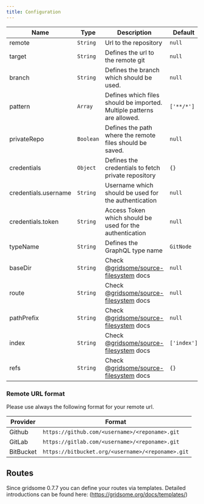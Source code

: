 ```yaml
---
title: Configuration
---
```


| Name                 | Type      | Description                                                            | Default     |
|----------------------|-----------|------------------------------------------------------------------------|-------------|
| remote               | `String`  | Url to the repository                                                  | `null`      |
| target               | `String`  | Defines the url to the remote git                                      | `null`      |
| branch               | `String`  | Defines the branch which should be used.                               | `null`      |
| pattern              | `Array`   | Defines which files should be imported. Multiple patterns are allowed. | `['**/*']`  |
| privateRepo          | `Boolean` | Defines the path where the remote files should be saved.               | `null`      |
| credentials          | `Object`  | Defines the credentials to fetch private repository                    | `{}`        |
| credentials.username | `String`  | Username which should be used for the authentication                   | `null`      |
| credentials.token    | `String`  | Access Token which should be used for the authentication               | `null`      |
| typeName             | `String`  | Defines the GraphQL type name                                          | `GitNode`   |
| baseDir              | `String`  | Check [@gridsome/source-filesystem](https://github.com/gridsome/gridsome/tree/master/packages/source-filesystem#baseDir) docs                                 | `null`      |
| route                | `String`  | Check [@gridsome/source-filesystem](https://github.com/gridsome/gridsome/tree/master/packages/source-filesystem#route) docs                                 | `null`      |
| pathPrefix           | `String`  | Check [@gridsome/source-filesystem](https://github.com/gridsome/gridsome/tree/master/packages/source-filesystem#pathPrefix) docs                                 | `null`      |
| index                | `String`  | Check [@gridsome/source-filesystem](https://github.com/gridsome/gridsome/tree/master/packages/source-filesystem#index) docs                                 | `['index']` |
| refs                 | `String`  | Check [@gridsome/source-filesystem](https://github.com/gridsome/gridsome/tree/master/packages/source-filesystem#refs) docs                                 | `{}`        |


### Remote URL format

Please use always the following format for your remote url.

| Provider  | Format                                            |
|-----------|---------------------------------------------------|
| Github    | `https://github.com/<username>/<reponame>.git`    |
| GitLab    | `https://gitlab.com/<username>/<reponame>.git`    |
| BitBucket | `https://bitbucket.org/<username>/<reponame>.git` |

## Routes

Since gridsome 0.7.7 you can define your routes via templates.
Detailed introductions can be found here: (https://gridsome.org/docs/templates/)